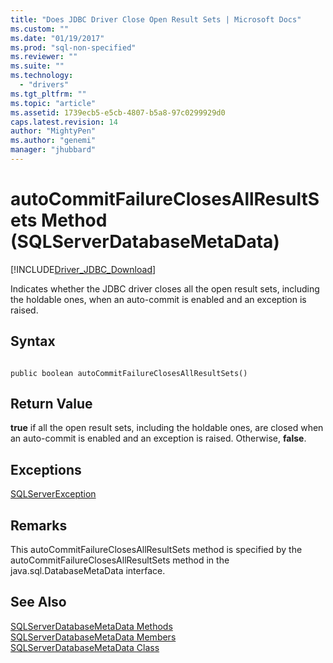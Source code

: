 ```yaml
---
title: "Does JDBC Driver Close Open Result Sets | Microsoft Docs"
ms.custom: ""
ms.date: "01/19/2017"
ms.prod: "sql-non-specified"
ms.reviewer: ""
ms.suite: ""
ms.technology: 
  - "drivers"
ms.tgt_pltfrm: ""
ms.topic: "article"
ms.assetid: 1739ecb5-e5cb-4807-b5a8-97c0299929d0
caps.latest.revision: 14
author: "MightyPen"
ms.author: "genemi"
manager: "jhubbard"
---
```

# autoCommitFailureClosesAllResultSets Method (SQLServerDatabaseMetaData)
[!INCLUDE[Driver_JDBC_Download](../../../includes/driver_jdbc_download.md)]

  Indicates whether the JDBC driver closes all the open result sets, including the holdable ones, when an auto-commit is enabled and an exception is raised.  
  
## Syntax  
  
```  
  
public boolean autoCommitFailureClosesAllResultSets()  
```  
  
## Return Value  
 **true** if all the open result sets, including the holdable ones, are closed when an auto-commit is enabled and an exception is raised. Otherwise, **false**.  
  
## Exceptions  
 [SQLServerException](../../../connect/jdbc/reference/sqlserverexception-class.md)  
  
## Remarks  
 This autoCommitFailureClosesAllResultSets method is specified by the autoCommitFailureClosesAllResultSets method in the java.sql.DatabaseMetaData interface.  
  
## See Also  
 [SQLServerDatabaseMetaData Methods](../../../connect/jdbc/reference/sqlserverdatabasemetadata-methods.md)   
 [SQLServerDatabaseMetaData Members](../../../connect/jdbc/reference/sqlserverdatabasemetadata-members.md)   
 [SQLServerDatabaseMetaData Class](../../../connect/jdbc/reference/sqlserverdatabasemetadata-class.md)  
  
  
